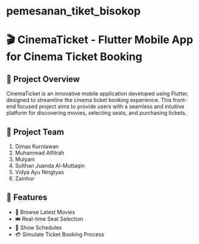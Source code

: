 # pemesanan_tiket_bisokop
# 🎬 CinemaTicket - Flutter Mobile App for Cinema Ticket Booking

## 📝 **Project Overview**
CinemaTicket is an innovative mobile application developed using Flutter, designed to streamline the cinema ticket booking experience. This front-end focused project aims to provide users with a seamless and intuitive platform for discovering movies, selecting seats, and purchasing tickets.

## 👥 **Project Team**
1. Dimas Kurniawan
2. Muhammad Alfitrah
3. Mulyani
4. Sulthan Juanda Al-Muttaqin
5. Vidya Ayu Ningtyas
6. Zamhur
   
## 🚀 **Features**
- 🎥 Browse Latest Movies
- 🎟️ Real-time Seat Selection
- 📅 Show Schedules
- 💳 Simulate Ticket Booking Process

